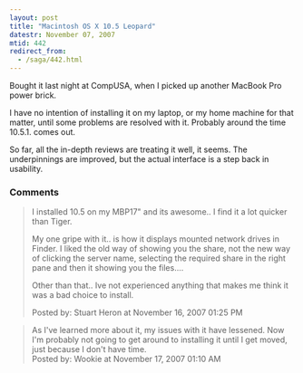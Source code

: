 ```yaml
---
layout: post
title: "Macintosh OS X 10.5 Leopard"
datestr: November 07, 2007
mtid: 442
redirect_from:
  - /saga/442.html
---
```


Bought it last night at CompUSA, when I picked up another MacBook Pro power brick.

I have no intention of installing it on my laptop, or my home machine for that matter, until some problems are resolved with it.  Probably around the time 10.5.1. comes out.

So far, all the in-depth reviews are treating it well, it seems.  The underpinnings are improved, but the actual interface is a step back in usability.

### Comments

<blockquote>
I installed 10.5 on my MBP17" and its awesome.. I find it a lot quicker than Tiger.

My one gripe with it.. is how it displays mounted network drives in Finder. I liked the old way of showing you the share, not the new way of clicking the server name, selecting the required share in the right pane and then it showing you the files....

Other than that.. Ive not experienced anything that makes me think it was a bad choice to install.
<div class="comment-meta">Posted by: Stuart Heron at November 16, 2007 01:25 PM</div> </blockquote>

<blockquote>
As I've learned more about it, my issues with it have lessened.  Now I'm probably not going to get around to installing it until I get moved, just because I don't have time.
<div class="comment-meta">Posted by: Wookie at November 17, 2007 01:10 AM</div> </blockquote>

